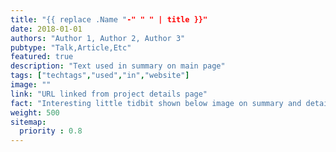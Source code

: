 ```yaml
---
title: "{{ replace .Name "-" " " | title }}"
date: 2018-01-01
authors: "Author 1, Author 2, Author 3"
pubtype: "Talk,Article,Etc"
featured: true
description: "Text used in summary on main page"
tags: ["techtags","used","in","website"]
image: ""
link: "URL linked from project details page"
fact: "Interesting little tidbit shown below image on summary and detail page"
weight: 500
sitemap:
  priority : 0.8
---
```

